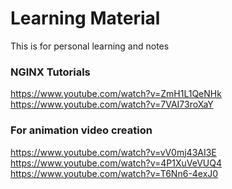 # Learning Material
This is for personal learning and notes

### NGINX Tutorials
https://www.youtube.com/watch?v=ZmH1L1QeNHk \
https://www.youtube.com/watch?v=7VAI73roXaY

### For animation video creation
https://www.youtube.com/watch?v=vV0mj43AI3E \
https://www.youtube.com/watch?v=4P1XuVeVUQ4 \
https://www.youtube.com/watch?v=T6Nn6-4exJ0
